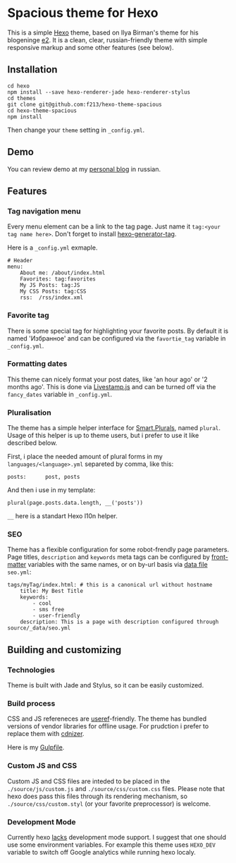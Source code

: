 # Spacious theme for Hexo

This is a simple [Hexo](http://hexo.io) theme, based on Ilya Birman's theme for his blogeninge [e2](http://blogengine.ru). It is a clean, clear, russian-friendly theme with simple responsive markup and some other features (see below).

## Installation
```
cd hexo
npm install --save hexo-renderer-jade hexo-renderer-stylus
cd themes
git clone git@github.com:f213/hexo-theme-spacious
cd hexo-theme-spacious
npm install
```
Then change your `theme` setting in `_config.yml`.

## Demo
You can review demo at my [personal blog](https://f213.in) in russian.

## Features
### Tag navigation menu
Every menu element can be a link to the tag page. Just name it `tag:<your tag name here>`. Don't forget to install [hexo-generator-tag](https://github.com/hexojs/hexo-generator-tag).

Here is a `_config.yml` exmaple.
```
# Header
menu:
    About me: /about/index.html
    Favorites: tag:favorites
    My JS Posts: tag:JS
    My CSS Posts: tag:CSS 
    rss:  /rss/index.xml
```    

### Favorite tag
There is some special tag for highlighting your favorite posts. By default it is named 'Избранное' and can be configured via the `favortie_tag` variable in `_config.yml`.

### Formatting dates
This theme can nicely format your post dates, like 'an hour ago' or '2 months ago'. This is done via [Livestamp.js](https://github.com/mattbradley/livestampjs) and can be turned off via the `fancy_dates` variable in `_config.yml`.

### Pluralisation
The theme has a simple helper interface for [Smart.Plurals](https://github.com/scottrippey/Smart-Plurals), named `plural`. Usage of this helper is up to theme users, but i prefer to use it like described below.

First, i place the needed amount of plural forms in my `languages/<language>.yml` separeted by comma, like this:
```
posts:      post, posts
```
And then i use in my template:
```
plural(page.posts.data.length, __('posts'))
```
`__` here is a standart Hexo l10n helper.
### SEO
Theme has a flexible configuration for some robot-frendly page parameters. Page titles, `description` and `keywords` meta tags
can be configured by [front-matter](https://hexo.io/docs/front-matter.html) variables with the same names, or on by-url basis
via [data file](https://hexo.io/docs/data-files.html) `seo.yml`:
```
tags/myTag/index.html: # this is a canonical url without hostname
    title: My Best Title
    keywords:
        - cool
        - sms free
        - user-friendly
    description: This is a page with description configured through source/_data/seo.yml    
```

## Building and customizing
### Technologies
Theme is built with Jade and Stylus, so it can be easily customized.

### Build process
CSS and JS refereneces are [useref](https://github.com/digisfera/useref)-friendly. The theme has bundled versions of vendor libraries for offline usage. For prudction i prefer to replace them with [cdnizer](https://github.com/OverZealous/cdnizer). 

Here is my [Gulpfile](https://gist.github.com/f213/0d03c8d3bf8e5dd78969).

### Custom JS and CSS
Custom JS and CSS files are inteded to be placed in the `./source/js/custom.js` and `./source/css/custom.css` files. Please note that hexo does pass this files through its rendering mechanism, so `./source/css/custom.styl` (or your favorite preprocessor) is welcome.

### Development Mode
Currently hexo [lacks](https://github.com/hexojs/hexo/issues/371) development mode support. I suggest that one should use some environment variables. For example this theme uses `HEXO_DEV` variable to switch off Google analytics while running hexo localy.
